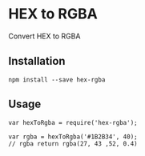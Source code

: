 # HEX to RGBA

Convert HEX to RGBA

## Installation

    npm install --save hex-rgba

## Usage

    var hexToRgba = require('hex-rgba');

    var rgba = hexToRgba('#1B2B34', 40);
    // rgba return rgba(27, 43 ,52, 0.4)
